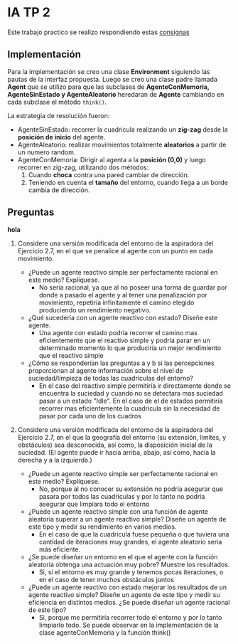 

 # IA TP 2
Este trabajo practico se realizo respondiendo estas [consignas](https://docs.google.com/document/d/1eP3aCyTWuTCbYMwf3inNHd7AIIpYHyb_PEj-aXYc1xU/edit)

## Implementación 
Para la implementación se creo una clase **Environment** siguiendo las pautas de la interfaz propuesta. Luego se creo una clase padre llamada **Agent** que se utilizo para que las subclases de **AgenteConMemoria, AgenteSinEstado y AgenteAleatorio** heredaran de **Agente** cambiando en cada subclase el método `think()`.

La estrategia de resolución fueron:
- AgenteSinEstado: recorrer la cuadricula realizando un **zig-zag** desde la **posición de inicio** del agente. 
- AgenteAleatorio: realizar movimientos totalmente **aleatorios** a partir de un numero random.
- AgenteConMemoria: Dirigir al agenta a la **posición (0,0)** y luego recorrer en zig-zag, utilizando dos métodos:
  1. Cuando **choca** contra una pared cambiar de dirección.
  2. Teniendo en cuenta el **tamaño** del entorno, cuando llega a un borde cambia de dirección.

## Preguntas
__hola__
1. Considere una versión modificada del entorno de la aspiradora del Ejercicio 2.7, en el que se penalice al agente con un punto en cada movimiento.
    - ¿Puede un agente reactivo simple ser perfectamente racional en este medio? Explíquese. 
      - No seria racional, ya que al no poseer una forma de guardar por donde a pasado el agente y al tener una penalización por movimiento, repetiría infinitamente el camino elegido produciendo un rendimiento negativo.  
    - ¿Qué sucedería con un agente reactivo con estado? Diseñe este agente.
      - Una agente con estado podría recorrer el camino mas eficientemente que el reactivo simple y podría parar en un determinado momento lo que produciría un mejor rendimiento que el reactivo simple     
    - ¿Cómo se responderían las preguntas a y b si las percepciones proporcionan al agente información sobre el nivel de suciedad/limpieza de todas las cuadrículas del entorno? 
      - En el caso del reactivo simple permitiría ir directamente donde se encuentra la suciedad y cuando no se detectara mas suciedad pasar a un estado "Idle". En el caso de el de estados permitiría recorrer mas eficientemente la cuadricula sin la necesidad de pasar por cada uno de los cuadros

2. Considere una versión modificada del entorno de la aspiradora del Ejercicio 2.7, en el que la geografía del entorno (su extensión, límites, y obstáculos) sea desconocida, así como, la disposición inicial de la suciedad. (El agente puede ir hacia arriba, abajo, así como, hacia la derecha y a la izquierda.) 
   - ¿Puede un agente reactivo simple ser perfectamente racional en este medio? Explíquese. 
     - No, porque al no conocer su extensión no podría asegurar que pasara por todos las cuadriculas y por lo tanto no podría asegurar que limpiara todo el entorno
   - ¿Puede un agente reactivo simple con una función de agente aleatoria superar a un agente reactivo simple? Diseñe un agente de este tipo y medir su rendimiento en varios medios. 
       - En el caso de que la cuadricula fuese pequeña o que tuviera una cantidad de iteraciones muy grandes, el agente aleatorio seria más eficiente.
   - ¿Se puede diseñar un entorno en el que el agente con la función aleatoria obtenga una actuación muy pobre? Muestre los resultados.
       - Si, si el entorno es muy grande y tenemos pocas iteraciones, o en el caso de tener muchos obstáculos juntos 
   - ¿Puede un agente reactivo con estado mejorar los resultados de un agente reactivo simple? Diseñe un agente de este tipo y medir su eficiencia en distintos medios. ¿Se puede diseñar un agente racional de este tipo? 
       - Si, porque me permitiría recorrer todo el entorno  y por lo tanto limpiarlo todo. Se puede observar en la implementación de la clase agenteConMemoria y la función think() 
